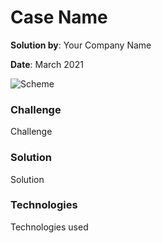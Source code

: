 # Case Name

**Solution by**: Your Company Name

**Date**: March 2021

![Scheme](https://github.com/ml-patterns/ml-patterns/blob/main/library/images/test.jpg)

### Challenge

Challenge

### Solution

Solution

### Technologies

Technologies used
